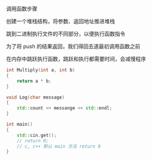 

调用函数步骤

创建一个堆栈结构，将参数、返回地址推进堆栈

跳到二进制执行文件的不同部分，以便执行函数指令

为了将 push 的结果返回，我们得回去道最初调用函数之前

在内存中跳跃执行函数，跳跃和执行都需要时间，会减慢程序

```c++
int Multiply(int a, int b)
{
    return a * b;
}

void Log(char message)
{
    std::count << messange << std::endl;
}

int main()
{
    std::cin.get();
    // return 0;
    // c, c++ 默认 main 方法 return 0
}
```

